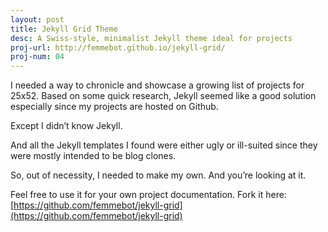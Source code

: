```yaml
---
layout: post
title: Jekyll Grid Theme 
desc: A Swiss-style, minimalist Jekyll theme ideal for projects
proj-url: http://femmebot.github.io/jekyll-grid/
proj-num: 04
---
```


I needed a way to chronicle and showcase a growing list of projects for 25x52. Based on some quick research, Jekyll seemed like a good solution especially since my projects are hosted on Github. 

Except I didn&rsquo;t know Jekyll. 

And all the Jekyll templates I found were either ugly or ill-suited since they were mostly intended to be blog clones. 

So, out of necessity, I needed to make my own. And you&rsquo;re looking at it. 

Feel free to use it for your own project documentation. Fork it here: [https://github.com/femmebot/jekyll-grid](https://github.com/femmebot/jekyll-grid)


